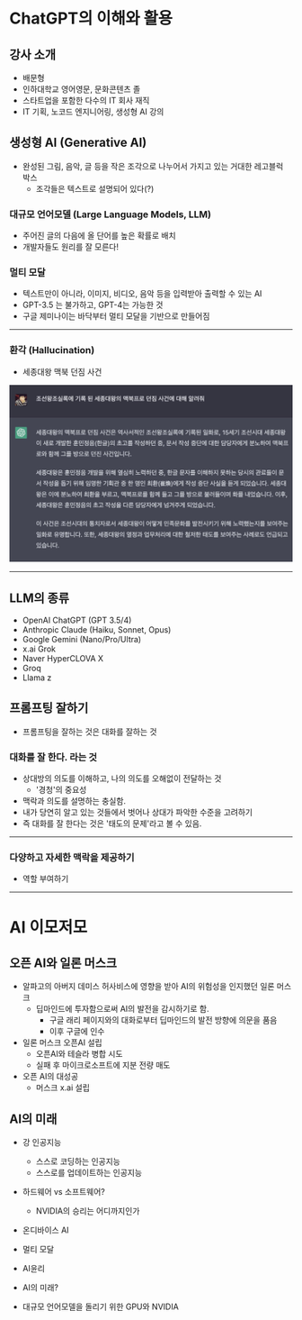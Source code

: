 # ChatGPT의 이해와 활용

## 강사 소개

- 배문형
- 인하대학교 영어영문, 문화콘텐츠 졸
- 스타트업을 포함한 다수의 IT 회사 재직
- IT 기획, 노코드 엔지니어링, 생성형 AI 강의

## 생성형 AI (Generative AI)

- 완성된 그림, 음악, 글 등을 작은 조각으로 나누어서 가지고 있는 거대한 레고블럭 박스
	- 조각들은 텍스트로 설명되어 있다(?)

### 대규모 언어모델 (Large Language Models, LLM)

- 주어진 글의 다음에 올 단어를 높은 확률로 배치
- 개발자들도 원리를 잘 모른다!

### 멀티 모달

- 텍스트만이 아니라, 이미지, 비디오, 음악 등을 입력받아 출력할 수 있는 AI
- GPT-3.5 는 불가하고, GPT-4는 가능한 것
- 구글 제미나이는 바닥부터 멀티 모달을 기반으로 만들어짐

---

### 환각 (Hallucination)

- 세종대왕 맥북 던짐 사건

![](attachments/Fpdln-jaMAA-Gw1.jpg) 

---

## LLM의 종류

- OpenAI ChatGPT (GPT 3.5/4)
- Anthropic Claude (Haiku, Sonnet, Opus)
- Google Gemini (Nano/Pro/Ultra)
- x.ai Grok
- Naver HyperCLOVA X
- Groq
- Llama
z
## 프롬프팅 잘하기

- 프롬프팅을 잘하는 것은 대화를 잘하는 것

### 대화를 잘 한다. 라는 것

- 상대방의 의도를 이해하고, 나의 의도를 오해없이 전달하는 것
	- '경청'의 중요성
- 맥락과 의도를 설명하는 충실함.
- 내가 당연히 알고 있는 것들에서 벗어나 상대가 파악한 수준을 고려하기
- 즉 대화를 잘 한다는 것은 '태도의 문제'라고 볼 수 있음.

---

### 다양하고 자세한 맥락을 제공하기

- 역할 부여하기

---

# AI 이모저모

## 오픈 AI와 일론 머스크

- 알파고의 아버지 데미스 허사비스에 영향을 받아 AI의 위험성을 인지했던 일론 머스크
	- 딥마인드에 투자함으로써 AI의 발전을 감시하기로 함.
		- 구글 래리 페이지와의 대화로부터 딥마인드의 발전 방향에 의문을 품음
		- 이후 구글에 인수
- 일론 머스크 오픈AI 설립
	- 오픈AI와 테슬라 병합 시도
	- 실패 후 마이크로소프트에 지분 전량 매도
- 오픈 AI의 대성공
	- 머스크 x.ai 설립

## AI의 미래

- 강 인공지능
	- 스스로 코딩하는 인공지능
	- 스스로를 업데이트하는 인공지능
- 하드웨어 vs 소프트웨어?
	- NVIDIA의 승리는 어디까지인가
- 온디바이스 AI

- 멀티 모달
- AI윤리
- AI의 미래?
- 대규모 언어모델을 돌리기 위한 GPU와 NVIDIA